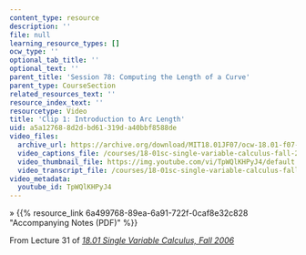 ```yaml
---
content_type: resource
description: ''
file: null
learning_resource_types: []
ocw_type: ''
optional_tab_title: ''
optional_text: ''
parent_title: 'Session 78: Computing the Length of a Curve'
parent_type: CourseSection
related_resources_text: ''
resource_index_text: ''
resourcetype: Video
title: 'Clip 1: Introduction to Arc Length'
uid: a5a12768-8d2d-bd61-319d-a40bbf8588de
video_files:
  archive_url: https://archive.org/download/MIT18.01JF07/ocw-18.01-f07-lec31_300k.mp4
  video_captions_file: /courses/18-01sc-single-variable-calculus-fall-2010/d0873c9a37b25f28b496a1bf88a635ad_TpWQlKHPyJ4.vtt
  video_thumbnail_file: https://img.youtube.com/vi/TpWQlKHPyJ4/default.jpg
  video_transcript_file: /courses/18-01sc-single-variable-calculus-fall-2010/535a0bb24157b934758baba26f419ba7_TpWQlKHPyJ4.pdf
video_metadata:
  youtube_id: TpWQlKHPyJ4
---
```


» {{% resource_link 6a499768-89ea-6a91-722f-0caf8e32c828 "Accompanying Notes (PDF)" %}}

From Lecture 31 of [_18.01 Single Variable Calculus, Fall 2006_](/courses/18-01-single-variable-calculus-fall-2006/pages/video-lectures)